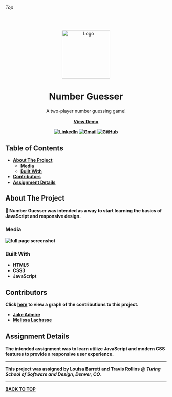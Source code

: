 ###### Top

<br />
<p align="center">
  <a href="https://github.com/JakeAdmire/Static-Composition-2">
    <img src="https://user-images.githubusercontent.com/44077214/71313094-429e9100-23f1-11ea-8dbc-e5da938b2a56.png" alt="Logo" width="150" height="150">
  </a>
  <h1 align="center">Number Guesser</h1>
  <p align="center">
    A two-player number guessing game!
    <br />
    <br />
    <b>
	    <a href="https://jakeadmire.github.io/Number-Guesser">View Demo</a>
	<b>
  </p>
</p>
<div align="center">

[![LinkedIn][linkedin-shield]][linkedin-url] [![Gmail][gmail-shield]][gmail-url] [![GitHub][github-shield]][github-url]
</div>

## Table of Contents

- [About The Project](#About-The-Project)
  - [Media](#Media)
  - [Built With](#Built-With)
- [Contributors](#Contributors)
- [Assignment Details](#Assignment-Details)

## About The Project
  
:1234: **Number Guesser** was intended as a way to start learning the basics of JavaScript and responsive design.


### Media
![full page screenshot](https://user-images.githubusercontent.com/44077214/57424434-e0cc4680-71d4-11e9-840c-a7f5593ba03b.png)

### Built With
- HTML5
- CSS3 
- JavaScript

## Contributors

Click [here](https://github.com/JakeAdmire/Number-Guesser/graphs/contributors) to view a graph of the contributions to this project.
- [Jake Admire](https://github.com/jakeadmire)
- [Melissa Lachasse](https://github.com/mlachasse)

## Assignment Details

The intended assignment was to learn utilize JavaScript and modern CSS features to provide a responsive user experience. 

---

This project was assigned by Louisa Barrett and Travis Rollins 
_@ Turing School of Software and Design, Denver, CO._

---

**[BACK TO TOP](#top)**

<!-- URL References  -->
[linkedin-shield]: https://img.shields.io/badge/-LinkedIn-0077b5.svg?style=for-the-badge&logo=linkedin
[linkedin-url]: https://linkedin.com/in/jakeadmire

[gmail-shield]: https://img.shields.io/badge/-Email-red.svg?style=for-the-badge&logo=gmail&logoColor=white
[gmail-url]: https://mailto:jakeadmire1@gmail.com

[github-shield]: https://img.shields.io/badge/dynamic/json?label=Follow&query=length&url=https://api.github.com/users/jakeadmire/followers&style=for-the-badge&logo=github
[github-url]: https://mailto:jakeadmire1@gmail.com
